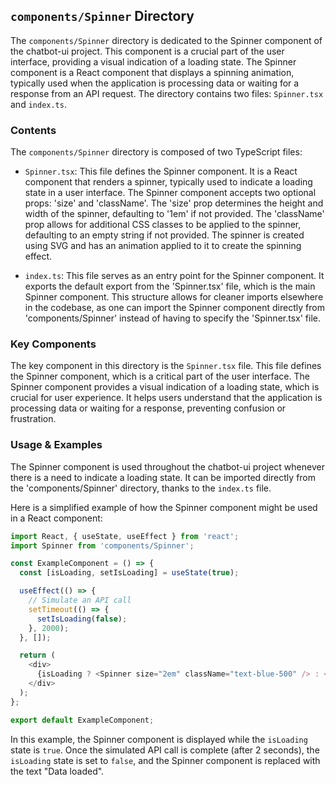 
## `components/Spinner` Directory

The `components/Spinner` directory is dedicated to the Spinner component of the chatbot-ui project. This component is a crucial part of the user interface, providing a visual indication of a loading state. The Spinner component is a React component that displays a spinning animation, typically used when the application is processing data or waiting for a response from an API request. The directory contains two files: `Spinner.tsx` and `index.ts`.

### Contents

The `components/Spinner` directory is composed of two TypeScript files:

- `Spinner.tsx`: This file defines the Spinner component. It is a React component that renders a spinner, typically used to indicate a loading state in a user interface. The Spinner component accepts two optional props: 'size' and 'className'. The 'size' prop determines the height and width of the spinner, defaulting to '1em' if not provided. The 'className' prop allows for additional CSS classes to be applied to the spinner, defaulting to an empty string if not provided. The spinner is created using SVG and has an animation applied to it to create the spinning effect.

- `index.ts`: This file serves as an entry point for the Spinner component. It exports the default export from the 'Spinner.tsx' file, which is the main Spinner component. This structure allows for cleaner imports elsewhere in the codebase, as one can import the Spinner component directly from 'components/Spinner' instead of having to specify the 'Spinner.tsx' file.

### Key Components

The key component in this directory is the `Spinner.tsx` file. This file defines the Spinner component, which is a critical part of the user interface. The Spinner component provides a visual indication of a loading state, which is crucial for user experience. It helps users understand that the application is processing data or waiting for a response, preventing confusion or frustration.

### Usage & Examples

The Spinner component is used throughout the chatbot-ui project whenever there is a need to indicate a loading state. It can be imported directly from the 'components/Spinner' directory, thanks to the `index.ts` file.

Here is a simplified example of how the Spinner component might be used in a React component:

```typescript
import React, { useState, useEffect } from 'react';
import Spinner from 'components/Spinner';

const ExampleComponent = () => {
  const [isLoading, setIsLoading] = useState(true);

  useEffect(() => {
    // Simulate an API call
    setTimeout(() => {
      setIsLoading(false);
    }, 2000);
  }, []);

  return (
    <div>
      {isLoading ? <Spinner size="2em" className="text-blue-500" /> : <div>Data loaded</div>}
    </div>
  );
};

export default ExampleComponent;
```

In this example, the Spinner component is displayed while the `isLoading` state is `true`. Once the simulated API call is complete (after 2 seconds), the `isLoading` state is set to `false`, and the Spinner component is replaced with the text "Data loaded".
